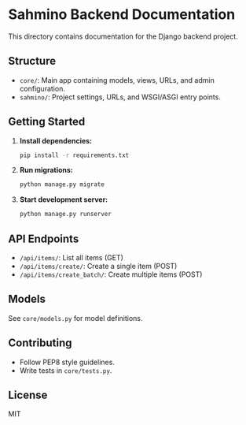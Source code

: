 # Sahmino Backend Documentation

This directory contains documentation for the Django backend project.

## Structure
- `core/`: Main app containing models, views, URLs, and admin configuration.
- `sahmino/`: Project settings, URLs, and WSGI/ASGI entry points.

## Getting Started
1. **Install dependencies:**
   ```bash
   pip install -r requirements.txt
   ```
2. **Run migrations:**
   ```bash
   python manage.py migrate
   ```
3. **Start development server:**
   ```bash
   python manage.py runserver
   ```

## API Endpoints
- `/api/items/`: List all items (GET)
- `/api/items/create/`: Create a single item (POST)
- `/api/items/create_batch/`: Create multiple items (POST)

## Models
See `core/models.py` for model definitions.

## Contributing
- Follow PEP8 style guidelines.
- Write tests in `core/tests.py`.

## License
MIT
